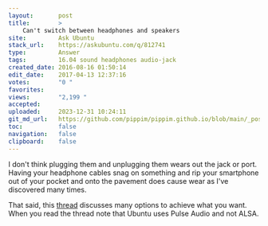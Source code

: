 ```yaml
---
layout:       post
title:        >
    Can't switch between headphones and speakers
site:         Ask Ubuntu
stack_url:    https://askubuntu.com/q/812741
type:         Answer
tags:         16.04 sound headphones audio-jack
created_date: 2016-08-16 01:50:14
edit_date:    2017-04-13 12:37:16
votes:        "0 "
favorites:    
views:        "2,199 "
accepted:     
uploaded:     2023-12-31 10:24:11
git_md_url:   https://github.com/pippim/pippim.github.io/blob/main/_posts/2016/2016-08-16-Can_t-switch-between-headphones-and-speakers.md
toc:          false
navigation:   false
clipboard:    false
---
```


I don't think plugging them and unplugging them wears out the jack or port. Having your headphone cables snag on something and rip your smartphone out of your pocket and onto the pavement does cause wear as I've discovered many times.

That said, this [thread][1] discusses many options to achieve what you want. When you read the thread note that Ubuntu uses Pulse Audio and not ALSA.


  [1]: https://unix.stackexchange.com/questions/115302/disable-headphone-jack-detection-in-pulseaudio
